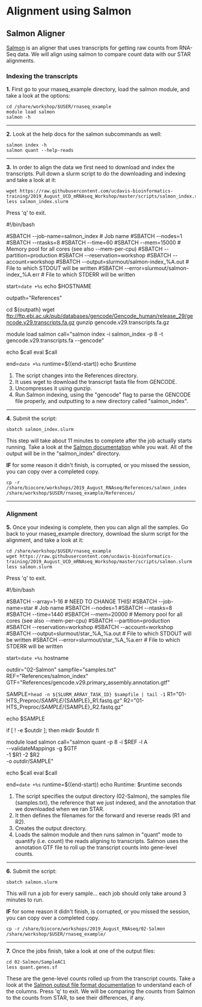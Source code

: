 # Alignment using Salmon

## Salmon Aligner
[Salmon](https://salmon.readthedocs.io/en/latest/salmon.html) is an aligner that uses transcripts for getting raw counts from RNA-Seq data. We will align using salmon to compare count data with our STAR alignments.

### Indexing the transcripts

**1\.** First go to your rnaseq_example directory, load the salmon module, and take a look at the options:

	cd /share/workshop/$USER/rnaseq_example
	module load salmon
	salmon -h

-----

**2\.** Look at the help docs for the salmon subcommands as well:

	salmon index -h
	salmon quant --help-reads

-----

**3\.** In order to align the data we first need to download and index the transcripts. Pull down a slurm script to do the downloading and indexing and take a look at it:

	wget https://raw.githubusercontent.com/ucdavis-bioinformatics-training/2019_August_UCD_mRNAseq_Workshop/master/scripts/salmon_index.slurm
	less salmon_index.slurm

Press 'q' to exit.

<div class="output">#!/bin/bash

#SBATCH --job-name=salmon_index # Job name
#SBATCH --nodes=1
#SBATCH --ntasks=8
#SBATCH --time=60
#SBATCH --mem=15000 # Memory pool for all cores (see also --mem-per-cpu)
#SBATCH --partition=production
#SBATCH --reservation=workshop
#SBATCH --account=workshop
#SBATCH --output=slurmout/salmon-index_%A.out # File to which STDOUT will be written
#SBATCH --error=slurmout/salmon-index_%A.err # File to which STDERR will be written

start=`date +%s`
echo $HOSTNAME

outpath="References"

cd ${outpath}
wget ftp://ftp.ebi.ac.uk/pub/databases/gencode/Gencode_human/release_29/gencode.v29.transcripts.fa.gz
gunzip gencode.v29.transcripts.fa.gz

module load salmon
call="salmon index -i salmon_index -p 8 -t gencode.v29.transcripts.fa --gencode"

echo $call
eval $call

end=`date +%s`
runtime=$((end-start))
echo $runtime
</div>

1. The script changes into the References directory.
1. It uses wget to download the transcript fasta file from GENCODE.
1. Uncompresses it using gunzip.
1. Run Salmon indexing, using the "gencode" flag to parse the GENCODE file properly, and outputting to a new directory called "salmon_index".

-----

**4\.** Submit the script:

	sbatch salmon_index.slurm

This step will take about 11 minutes to complete after the job actually starts running. Take a look at the [Salmon documentation](https://salmon.readthedocs.io/en/latest/salmon.html) while you wait. All of the output will be in the "salmon_index" directory.

**IF** for some reason it didn't finish, is corrupted, or you missed the session, you can copy over a completed copy.

	cp -r /share/biocore/workshops/2019_August_RNAseq/References/salmon_index /share/workshop/$USER/rnaseq_example/References/

-----

### Alignment

**5\.** Once your indexing is complete, then you can align all the samples. Go back to your rnaseq_example directory, download the slurm script for the alignment, and take a look at it:

	cd /share/workshop/$USER/rnaseq_example
	wget https://raw.githubusercontent.com/ucdavis-bioinformatics-training/2019_August_UCD_mRNAseq_Workshop/master/scripts/salmon.slurm
	less salmon.slurm

Press 'q' to exit.

<div class="output">#!/bin/bash

#SBATCH --array=1-16  # NEED TO CHANGE THIS!
#SBATCH --job-name=star # Job name
#SBATCH --nodes=1
#SBATCH --ntasks=8
#SBATCH --time=1440
#SBATCH --mem=20000 # Memory pool for all cores (see also --mem-per-cpu)
#SBATCH --partition=production
#SBATCH --reservation=workshop
#SBATCH --account=workshop
#SBATCH --output=slurmout/star_%A_%a.out # File to which STDOUT will be written
#SBATCH --error=slurmout/star_%A_%a.err # File to which STDERR will be written


start=`date +%s`
hostname

outdir="02-Salmon"
sampfile="samples.txt"
REF="References/salmon_index"
GTF="References/gencode.v29.primary_assembly.annotation.gtf"

SAMPLE=`head -n ${SLURM_ARRAY_TASK_ID} $sampfile | tail -1`
R1="01-HTS_Preproc/$SAMPLE/${SAMPLE}_R1.fastq.gz"
R2="01-HTS_Preproc/$SAMPLE/${SAMPLE}_R2.fastq.gz"

echo $SAMPLE

if [ ! -e $outdir ]; then
    mkdir $outdir
fi

module load salmon
call="salmon quant -p 8 -i $REF -l A \
--validateMappings -g $GTF \
-1 $R1 -2 $R2 \
-o $outdir/$SAMPLE"

echo $call
eval $call

end=`date +%s`
runtime=$((end-start))
echo Runtime: $runtime seconds
</div>

1. The script specifies the output directory (02-Salmon), the samples file (samples.txt), the reference that we just indexed, and the annotation that we downloaded when we ran STAR.
1. It then defines the filenames for the forward and reverse reads (R1 and R2).
1. Creates the output directory.
1. Loads the salmon module and then runs salmon in "quant" mode to quantify (i.e. count) the reads aligning to transcripts. Salmon uses the annotation GTF file to roll up the transcript counts into gene-level counts.

-----

**6\.** Submit the script:

	sbatch salmon.slurm

This will run a job for every sample... each job should only take around 3 minutes to run.

**IF** for some reason it didn't finish, is corrupted, or you missed the session, you can copy over a completed copy.

	cp -r /share/biocore/workshops/2019_August_RNAseq/02-Salmon /share/workshop/$USER/rnaseq_example/

-----

**7\.** Once the jobs finish, take a look at one of the output files:

	cd 02-Salmon/SampleAC1
	less quant.genes.sf

These are the gene-level counts rolled up from the transcript counts. Take a look at the [Salmon output file format documentation](https://salmon.readthedocs.io/en/latest/file_formats.html#fileformats) to understand each of the columns. Press 'q' to exit. We will be comparing the counts from Salmon to the counts from STAR, to see their differences, if any.